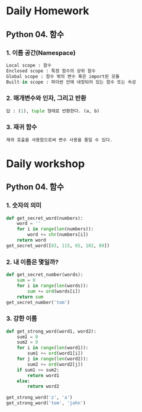 # Daily Homework

## Python 04. 함수

### 1. 이름 공간(Namespace)

``` python
Local scope : 함수
Enclosed scope : 특정 함수의 상위 함수
Global scope : 함수 밖의 변수 혹은 import된 모듈
Built-in scope : 파이썬 안에 내장되어 있는 함수 또는 속성
```

### 2. 매개변수와 인자, 그리고 반환

``` python
답 : (1), tuple 형태로 반환한다. (a, b)
```

### 3. 재귀 함수

``` python
재귀 호출을 사용함으로써 변수 사용을 줄일 수 있다. 
```



# Daily workshop

## Python 04. 함수

### 1. 숫자의 의미

``` python
def get_secret_word(numbers):
    word = ''
    for i in range(len(numbers)):
        word += chr(numbers[i])
    return word
get_secret_word([83, 115, 65, 102, 89])
```

### 2. 내 이름은 몇일까?

``` python
def get_secret_number(words):
    sum = 0
    for i in range(len(words)):
        sum += ord(words[i])
    return sum
get_secret_number('tom')
```

### 3. 강한 이름

``` python
def get_strong_word(word1, word2):
    sum1 = 0
    sum2 = 0
    for i in range(len(word1)):
        sum1 += ord(word1[i])
    for j in range(len(word2)):
        sum2 += ord(word2[j])
    if sum1 >= sum2:
        return word1
    else:
        return word2
    
get_strong_word('z', 'a')
get_strong_word('tom', 'john')
```

